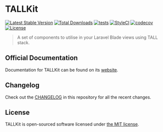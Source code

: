 # TALLKit

[![Latest Stable Version](https://poser.pugx.org/datalogix/tall-kit/version)](https://packagist.org/packages/datalogix/tall-kit)
[![Total Downloads](https://poser.pugx.org/datalogix/tall-kit/downloads)](https://packagist.org/packages/datalogix/tall-kit)
[![tests](https://github.com/datalogix/tall-kit/workflows/tests/badge.svg)](https://github.com/datalogix/tall-kit/actions)
[![StyleCI](https://github.styleci.io/repos/314913323/shield?style=flat)](https://github.styleci.io/repos/314913323)
[![codecov](https://codecov.io/gh/datalogix/tall-kit/branch/main/graph/badge.svg)](https://codecov.io/gh/datalogix/tall-kit)
[![License](https://poser.pugx.org/datalogix/tall-kit/license)](https://packagist.org/packages/datalogix/tall-kit)

> A set of components to utilise in your Laravel Blade views using TALL stack.

## Official Documentation

Documentation for TALLKit can be found on its [website](https://tall-kit.netlify.app/).

## Changelog

Check out the [CHANGELOG](CHANGELOG.md) in this repository for all the recent changes.

## License

TALLKit is open-sourced software licensed under [the MIT license](./LICENSE).
